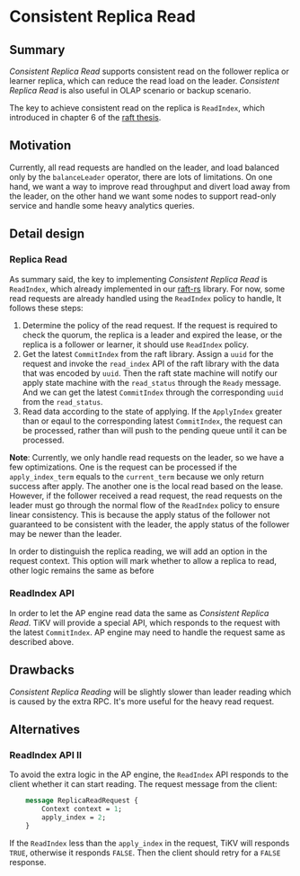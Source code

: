 # Consistent Replica Read

## Summary

*Consistent Replica Read* supports consistent read on the follower replica or
learner replica, which can reduce the read load on the leader. *Consistent
Replica Read* is also useful in OLAP scenario or backup scenario.

The key to achieve consistent read on the replica is `ReadIndex`, which
introduced in chapter 6 of the [raft
thesis](https://ramcloud.stanford.edu/~ongaro/thesis.pdf).

## Motivation

Currently, all read requests are handled on the leader, and load balanced only
by the `balanceLeader` operator, there are lots of limitations. On one hand, we
want a way to improve read throughput and divert load away from the leader, on
the other hand we want some nodes to support read-only service and handle some
heavy analytics queries.

## Detail design

### Replica Read

As summary said, the key to implementing *Consistent Replica Read* is
`ReadIndex`, which already implemented in our
[raft-rs](http://github.com/pingcap/raft-rs) library. For now, some read
requests are already handled using the `ReadIndex` policy to handle, It follows
these steps:

1. Determine the policy of the read request. If the request is required to
   check the quorum, the replica is a leader and expired the lease, or the
   replica is a follower or learner, it should use `ReadIndex` policy.
2. Get the latest `CommitIndex` from the raft library. Assign a `uuid` for the
   request and invoke the `read_index` API of the raft library with the data
   that was encoded by `uuid`. Then the raft state machine will notify our apply
   state machine with the `read_status` through the `Ready` message. And we can
   get the latest `CommitIndex` through the corresponding `uuid` from the
   `read_status`.
3. Read data according to the state of applying. If the `ApplyIndex` greater
   than or eqaul to the corresponding latest `CommitIndex`, the request can
   be processed, rather than will push to the pending queue until it can be
   processed.

**Note**: Currently, we only handle read requests on the leader, so we have a
few optimizations. One is the request can be processed if the
`apply_index_term` equals to the `current_term` because we only return success
after apply. The another one is the local read based on the lease. However, if
the follower received a read request, the read requests on the leader must go
through the normal flow of the `ReadIndex` policy to ensure linear consistency.
This is because the apply status of the follower not guaranteed to be
consistent with the leader, the apply status of the follower may be newer than
the leader.

In order to distinguish the replica reading, we will add an option in the
request context. This option will mark whether to allow a replica to read,
other logic remains the same as before

### ReadIndex API

In order to let the AP engine read data the same as *Consistent Replica Read*.
TiKV will provide a special API, which responds to the request with the latest
`CommitIndex`. AP engine may need to handle the request same as described above.

## Drawbacks

*Consistent Replica Reading* will be slightly slower than leader reading which
is caused by the extra RPC. It's more useful for the heavy read request.

## Alternatives

### ReadIndex API II

To avoid the extra logic in the AP engine, the `ReadIndex` API responds to the
client whether it can start reading. The request message from the client:

```protobuf
    message ReplicaReadRequest {
        Context context = 1;
        apply_index = 2;
    }
```

If the `ReadIndex` less than the `apply_index` in the request, TiKV will
responds `TRUE`, otherwise it responds `FALSE`. Then the client should retry
for a `FALSE` response.
